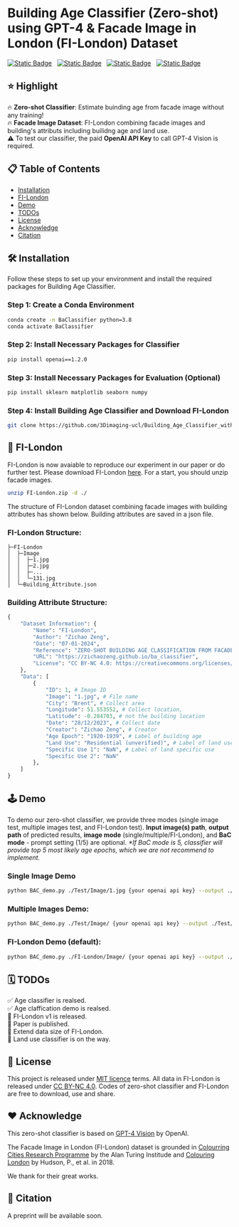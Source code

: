 # Building Age Classifier (Zero-shot) using GPT-4 & Facade Image in London (FI-London) Dataset

[![Static Badge](https://img.shields.io/badge/Home_Page-purple)](https://zichaozeng.github.io/ba_classifier) &nbsp;
[![Static Badge](https://img.shields.io/badge/Paper-arXiv-red)]() &nbsp;
[![Static Badge](https://img.shields.io/badge/Dataset-FI_London-green)]() &nbsp;
[![Static Badge](https://img.shields.io/badge/demo-Jupyter%20Notebook-blue)](https://github.com/3Dimaging-ucl/Building_Age_Classifier_with_FI-London/blob/main/BaC_demo.ipynb)

## ⭐ Highlight

🔥 **Zero-shot Classifier**: Estimate buinding age from facade image without any training!  
🔥 **Facade Image Dataset**: FI-London combining facade images and building's attributs including builidng age and land use.  
⚠️ To test our classifier, the paid **OpenAI API Key** to call GPT-4 Vision is required.

## 📋 Table of Contents

- [Installation](#-installation)
- [FI-London](#-fi-london)
- [Demo](#%EF%B8%8F-demo)
- [TODOs](#%EF%B8%8F-todos)
- [License](#-license)
- [Acknowledge](#%EF%B8%8F-acknowledge)
- [Citation](#-citation)

## 🛠 Installation

Follow these steps to set up your environment and install the required packages for Building Age Classifier.

### Step 1: Create a Conda Environment

```bash
conda create -n BaClassifier python=3.8
conda activate BaClassifier
```

### Step 2: Install Necessary Packages for Classifier

```bash
pip install openai==1.2.0
```

### Step 3: Install Necessary Packages for Evaluation (Optional)

```bash
pip install sklearn matplotlib seaborn numpy
```

### Step 4: Install Building Age Classifier and Download FI-London

```bash
git clone https://github.com/3Dimaging-ucl/Building_Age_Classifier_with_FI-London.git
```

## 🏢 FI-London 

FI-London is now avaiable to reproduce our experiment in our paper or do further test. Please download FI-London [here](). For a start, you should unzip facade images.

```bash
unzip FI-London.zip -d ./
```

The structure of FI-London dataset combining facade images with building attributes has shown below. Building attributes are saved in a json file.

### FI-London Structure:

```
├─FI-London
│  ├─Image
│  │  ├─1.jpg
│  │  ├─2.jpg
│  │  ├─...
│  │  └─131.jpg
│  └─Building_Attribute.json
```

### Building Attribute Structure:

```python
{
    "Dataset Information": {
        "Name": "FI-London",
        "Author": "Zichao Zeng",
        "Date": "07-01-2024",
        "Reference": "ZERO-SHOT BUILDING AGE CLASSIFICATION FROM FACADE IMAGE USING GPT-4",
        "URL": "https://zichaozeng.github.io/ba_classifier",
        "License": "CC BY-NC 4.0: https://creativecommons.org/licenses/by-nc/4.0/deed.en"
    },
    "Data": [
        {
            "ID": 1, # Image ID
            "Image": "1.jpg", # File name
            "City": "Brent", # Collect area
            "Longitude": 51.553552, # Collect location, 
            "Latitude": -0.284703, # not the building location
            "Date": "28/12/2023", # Collect date
            "Creator": "Zichao Zeng", # Creator
            "Age Epoch": "1920-1939", # Label of building age
            "Land Use": "Residential (unverified)", # Label of land use
            "Specific Use 1": "NaN", # Label of land specific use
            "Specific Use 2": "NaN"
        },
    ]
}
```

## 🕹️ Demo

To demo our zero-shot classifier, we provide three modes (single image test, multiple images test, and FI-London test). **Input image(s) path**, **output path** of predicted results, **image mode** (single/multiple/FI-London), and **BaC mode** - prompt setting (1/5) are optional. *\*If BaC mode is 5, classifier will provide top 5 most likely age epochs, which we are not recommend to implement.*

### Single Image Demo

```bash
python BAC_demo.py ./Test/Image/1.jpg {your openai api key} --output ./Test/Prediction/resutl_single.json --img_mode single --BaC_mode 1
```

### Multiple Images Demo:

```bash
python BAC_demo.py ./Test/Image/ {your openai api key} --output ./Test/Prediction/resutl_multiple.json --img_mode multiple --BaC_mode 1
```

### FI-London Demo (default):

```bash
python BAC_demo.py ./FI-London/Image/ {your openai api key} --output ./Result_FI-London/resutl_FI-London.json --img_mode FI-London --BaC_mode 1
```

## 🗓️ TODOs

✅ Age classifier is realsed.  
✅ Age claffication demo is realsed.  
🔲 FI-London v1 is released.  
🔲 Paper is published.  
🔲 Extend data size of FI-London.  
🔲 Land use classifier is on the way.  

## 📐 License

This project is released under [MIT licence](https://github.com/3Dimaging-ucl/Building_Age_Classifier_with_FI-London/blob/main/LICENSE) terms. All data in FI-London is released under [CC BY-NC 4.0](https://creativecommons.org/licenses/by-nc/4.0/deed.en). Codes of zero-shot classifier and FI-London are free to download, use and share.

## ❤️ Acknowledge

This zero-shot classifier is based on [GPT-4 Vision](https://platform.openai.com/docs/guides/vision) by OpenAI. 

The Facade Image in London (FI-London) dataset is grounded in [Colourring Cities Research Programme](https://colouringcities.org/) by the Alan Turing Institude and [Colouring London](https://www.researchgate.net/profile/Polly-Hudson/publication/333569102_Colouring_London_-A_Crowdsourcing_Platform_for_Geospatial_Data_Related_to_London's_Building_Stock_Winner_Best_Paper_GISRUK_2019/links/5cf510f2299bf1fb18539112/Colouring-London-A-Crowdsourcing-Platform-for-Geospatial-Data-Related-to-Londons-Building-Stock-Winner-Best-Paper-GISRUK-2019.pdf) by Hudson, P., et al. in 2018.

We thank for their great works. 

## 📜 Citation

A preprint will be available soon.

<!-- Should our work offer you even the slightest inspiration, we would be most honoured if you chose to cite our paper.

```bibtex
@article{zeng2024zeroshot,
  title={Zero-shot Building Age Classification From Facade Image Using GPT-4},
  author={Zeng, Zichao and Goo, June Moh and Wang, Xinglei and Chi, Bin and Wang, Meihui and Boehm, Jan},
  journal={},
  year={2024}
}
``` -->